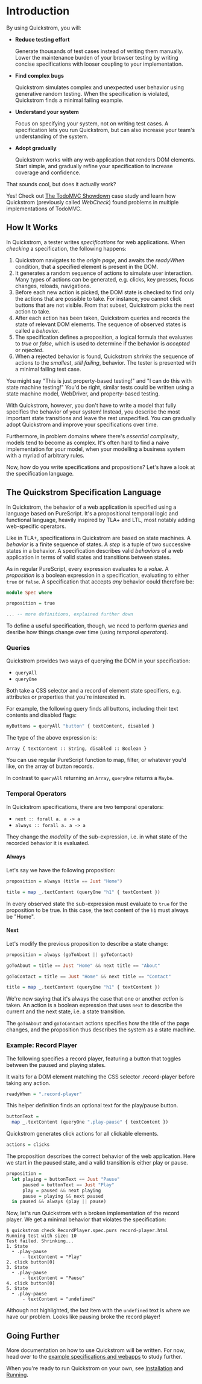 # Introduction

By using Quickstrom, you will:

- **Reduce testing effort**

  Generate thousands of test cases instead of writing them manually. Lower
  the maintenance burden of your browser testing by writing concise
  specifications with looser coupling to your implementation.

- **Find complex bugs**

  Quickstrom simulates complex and unexpected user behavior using generative
  random testing. When the specification is violated, Quickstrom finds a
  minimal failing example.

- **Understand your system**

  Focus on specifying your system, not on writing test cases. A specification
  lets you run Quickstrom, but can also increase your team's understanding of
  the system.

- **Adopt gradually**

  Quickstrom works with any web application that renders DOM elements. Start
  simple, and gradually refine your specification to increase coverage and
  confidence.

That sounds cool, but does it actually work?

Yes! Check out [The TodoMVC
Showdown](https://wickstrom.tech/programming/2020/07/02/the-todomvc-showdown-testing-with-webcheck.html)
case study and learn how Quickstrom (previously called _WebCheck_) found problems
in multiple implementations of TodoMVC.

## How It Works

In Quickstrom, a tester writes _specifications_ for web
applications. When _checking_ a specification, the following happens:

1. Quickstrom navigates to the _origin page_, and
   awaits the _readyWhen_ condition, that a specified element is
   present in the DOM.
1. It generates a random sequence of actions to simulate user
   interaction. Many types of actions can be generated, e.g. clicks,
   key presses, focus changes, reloads, navigations.
1. Before each new action is picked, the DOM state is checked to find
   only the actions that are possible to take. For instance, you cannot
   click buttons that are not visible. From that subset, Quickstrom picks
   the next action to take.
1. After each action has been taken, Quickstrom queries and records the
   state of relevant DOM elements. The sequence of observed states is
   called a _behavior_.
1. The specification defines a proposition, a logical formula that
   evaluates to _true_ or _false_, which is used to determine if the
   behavior is _accepted_ or _rejected_.
1. When a rejected behavior is found, Quickstrom _shrinks_ the sequence
   of actions to the _smallest_, _still failing_, behavior. The tester
   is presented with a minimal failing test case.

You might say "This is just property-based testing!" and "I can do
this with state machine testing!" You'd be right, similar tests could
be written using a state machine model, WebDriver, and property-based
testing.

With Quickstrom, however, you don't have to write a model that fully
specifies the behavior of your system! Instead, you describe the most
important state transitions and leave the rest unspecified. You can
gradually adopt Quickstrom and improve your specifications over time.

Furthermore, in problem domains where there's _essential complexity_,
models tend to become as complex. It's often hard to find a naive
implementation for your model, when your modelling a business system
with a myriad of arbitrary rules.

Now, how do you write specifications and propositions? Let's have a
look at the specification language.

## The Quickstrom Specification Language

In Quickstrom, the behavior of a web application is specified using a
language based on PureScript. It's a propositional temporal logic and
functional language, heavily inspired by TLA+ and LTL, most notably adding
web-specific operators.

Like in TLA+, specifications in Quickstrom are based on state machines. A
*behavior* is a finite sequence of states. A *step* is a tuple of two
successive states in a behavior. A specification describes valid
*behaviors* of a web application in terms of valid states and
transitions between states.

As in regular PureScript, every expression evaluates to a *value*. A
*proposition* is a boolean expression in a specification, evaluating to either
`true` or `false`. A specification that accepts _any_ behavior could
therefore be:

```purescript
module Spec where

proposition = true

... -- more definitions, explained further down
```

To define a useful specification, though, we need to perform _queries_ and
desribe how things change over time (using _temporal operators_).

### Queries

Quickstrom provides two ways of querying the DOM in your specification:

* `queryAll`
* `queryOne`

Both take a CSS selector and a record of element state specifiers, e.g.
attributes or properties that you're interested in.

For example, the following query finds all buttons, including their text
contents and disabled flags:

```purescript
myButtons = queryAll "button" { textContent, disabled }
```

The type of the above expression is:

```
Array { textContent :: String, disabled :: Boolean }
```

You can use regular PureScript function to map, filter, or whatever you'd
like, on the array of button records.

In contrast to `queryAll` returning an `Array`, `queryOne` returns a `Maybe`.

### Temporal Operators

In Quickstrom specifications, there are two temporal operators:

* `next :: forall a. a -> a`
* `always :: forall a. a -> a`

They change the _modality_ of the sub-expression, i.e. in what state of the
recorded behavior it is evaluated.

#### Always

Let's say we have the following proposition:

```purescript
proposition = always (title == Just "Home")

title = map _.textContent (queryOne "h1" { textContent })
```

In every observed state the sub-expression must evaluate to `true` for the
proposition to be true. In this case, the text content of the `h1` must
always be "Home".

#### Next

Let's modify the previous proposition to describe a state change:

```purescript
proposition = always (goToAbout || goToContact)

goToAbout = title == Just "Home" && next title == "About"

goToContact = title == Just "Home" && next title == "Contact"

title = map _.textContent (queryOne "h1" { textContent })
```

We're now saying that it's always the case that one or another _action_ is
taken. An action is a boolean expression that uses `next` to describe the
current and the next state, i.e. a state transition.

The `goToAbout` and `goToContact` actions specifies how the title of the page
changes, and the proposition thus describes the system as a state machine.


### Example: Record Player

The following specifies a record player, featuring a button that toggles
between the paused and playing states.

It waits for a DOM element matching the CSS selector .record-player before
taking any action.

```purescript
readyWhen = ".record-player"
```

This helper definition finds an optional text for the play/pause button.

```purescript
buttonText =
  map _.textContent (queryOne ".play-pause" { textContent })
```

Quickstrom generates click actions for all clickable elements.

```purescript
actions = clicks
```

The proposition describes the correct behavior of the web application. Here
we start in the paused state, and a valid transition is either play or pause.

```purescript
proposition =
  let playing = buttonText == Just "Pause"
      paused = buttonText == Just "Play"
      play = paused && next playing
      pause = playing && next paused
  in paused && always (play || pause)
```

Now, let's run Quickstrom with a broken implementation of the record player.
We get a minimal behavior that violates the specification:

```shell
$ quickstrom check RecordPlayer.spec.purs record-player.html
Running test with size: 10
Test failed. Shrinking...
1. State
  • .play-pause
      - textContent = "Play"
2. click button[0]
3. State
  • .play-pause
      - textContent = "Pause"
4. click button[0]
5. State
  • .play-pause
      - textContent = "undefined"
```

Although not highlighted, the last item with the `undefined` text is where we
have our problem. Looks like pausing broke the record player!

## Going Further

More documentation on how to use Quickstrom will be written. For now, head
over to the [example specifications and
webapps](https://github.com/quickstrom/quickstrom/tree/main/specs) to study
further.

When you're ready to run Quickstrom on your own, see [Installation](installation.md) and [Running](running.md).